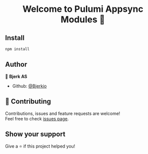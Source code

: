 <h1 align="center">Welcome to Pulumi Appsync Modules 👋</h1>
<p>
</p>

## Install

```sh
npm install
```

## Author

👤 **Bjerk AS**

* Github: [@Bjerkio](https://github.com/Bjerkio)

## 🤝 Contributing

Contributions, issues and feature requests are welcome!<br />Feel free to check [issues page](https://github.com/Bjerkio/pulumi-appsync-modules/issues).

## Show your support

Give a ⭐️ if this project helped you!